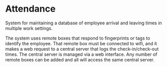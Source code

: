 # Attendance
System for maintaining a database of employee arrival and leaving times in multiple work settings.

The system uses remote boxes that respond to fingerprints or tags to identify the employee. That remote box must be connected to wifi, and it makes a web request to a central server that logs the check-in/check-out times.
The central server is managed via a web interface.
Any number of remote boxes can be added and all will access the same central server.
